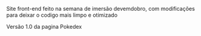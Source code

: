 Site front-end feito na semana de imersão devemdobro, com modificações para deixar o codigo mais limpo e otimizado

Versão 1.0 da pagina Pokedex
